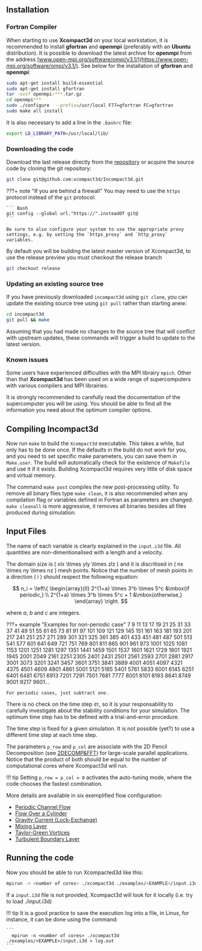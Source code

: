 ## Installation

### Fortran Compiler

When starting to use **Xcompact3d** on your local workstation, it is recommended to install **gfortran** and **openmpi** (preferably with an **Ubuntu** distribution). It is possible to download the latest archive for **openmpi** from the address [www.open-mpi.org/software/ompi/v3.1/](https://www.open-mpi.org/software/ompi/v3.1/). See below for the installation of **gfortran** and **openmpi**:
``` Bash
sudo apt-get install build-essential
sudo apt-get install gfortran
tar -xvzf openmpi-***.tar.gz
cd openmpi***
sudo ./configure  --prefix=/usr/local F77=gfortran FC=gfortran
sudo make all install
```
It is also necessary to add a line in the `.bashrc` file:
``` Bash
export LD_LIBRARY_PATH=/usr/local/lib/
```

### Downloading the code

Download the last release directly from the [repository](https://github.com/xcompact3d/Incompact3d/releases) or acquire the source code by cloning the git repository:

``` Bash
git clone git@github.com:xcompact3d/Incompact3d.git
```

???+ note "If you are behind a firewall"
    You may need to use the `https` protocol instead of the `git` protocol:

    ``` Bash
    git config --global url."https://".insteadOf git@
    ```

    Be sure to also configure your system to use the appropriate proxy settings, e.g. by setting the `https_proxy` and `http_proxy` variables.

By default you will be building the latest master version of Xcompact3d, to use the release preview you must checkout the release branch

``` Bash
git checkout release
```

### Updating an existing source tree

If you have previously downloaded `incompact3d` using `git clone`, you can update the existing source tree using `git pull` rather than starting anew:

``` Bash
cd incompact3d
git pull && make
```

Assuming that you had made no changes to the source tree that will conflict with upstream updates, these commands will trigger a build to update to the latest version.

### Known issues

Some users have experienced difficulties with the MPI librairy `mpich`.  Other than that **Xcompact3d** has been used on a wide range of supercomputers with various compilers and MPI librairies.

It is strongly recommended to carefully read the documentation of the supercomputer you will be using. You should be able to find all the information you need about the optimum compiler options.

## Compiling Incompact3d

Now run `make` to build the `Xcompact3d` executable.
This takes a while, but only has to be done once. If the defaults in the build do not work for you, and you need to set specific make parameters, you can save them in `Make.user`. The build will automatically check for the existence of `Makefile` and use it if it exists. Building Xcompact3d requires very little of disk space and virtual memory.

The command `make post` compiles the new post-processing utility. To remove all binary files type `make clean`, it is also recommended when any compilation flag or variables defined in Fortran as parameters are changed. `make cleanall` is more aggressive, it removes all binaries besides all files produced during simulation.

## Input Files

The name of each variable is clearly explained in the `input.i3d` file. All quantities are non-dimentionalised with a length and a velocity.

The domain size is \( xlx \times yly \times zlz \) and it is discritised in \( nx \times ny \times nz \) mesh points. Notice that the number of mesh points in a direction \( i \) should respect the following equation:

$$
n_i = \left\{ \begin{array}{ll} 2^{1+a} \times 3^b \times 5^c &\mbox{if periodic,} \\ 2^{1+a} \times 3^b \times 5^c + 1 &\mbox{otherwise,}
\end{array} \right.
$$

where $a$, $b$ and $c$ are integers.

???+ example "Examples for non-periodic case"
    7 9 11 13 17 19 21 25 31 33 37 41 49 51 55 61 65 73 81 91 97 101 109 121 129 145 151 161 163 181 193 201 217 241 251 257 271 289 301 321 325 361 385 401 433 451 481 487 501 513 541 577 601 641 649 721 751 769 801 811 865 901 961 973 1001 1025 1081 1153 1201 1251 1281 1297 1351 1441 1459 1501 1537 1601 1621 1729 1801 1921 1945 2001 2049 2161 2251 2305 2401 2431 2501 2561 2593 2701 2881 2917 3001 3073 3201 3241 3457 3601 3751 3841 3889 4001 4051 4097 4321 4375 4501 4609 4801 4861 5001 5121 5185 5401 5761 5833 6001 6145 6251 6401 6481 6751 6913 7201 7291 7501 7681 7777 8001 8101 8193 8641 8749 9001 9217 9601...

    For periodic cases, just subtract one.


There is no check on the time step `dt`, so it is your responsability to carefully investigate about the stability conditions for your simulation. The optimum time step has to be defined with a trial-and-error procedure.

The time step is fixed for a given simulation. It is not possible (yet?) to use a different time step at each time step.

The parameters `p_row` and `p_col` are associate with the 2D Pencil Decomposition (see [2DECOMP&FFT](http://www.2decomp.org/)) for large-scale parallel applications. Notice that the product of both should be equal to the number of computational cores where Xcompact3d will run.

!!! tip
    Setting `p_row = p_col = 0` activates the auto-tuning mode, where the code chooses the fastest combination.

More details are available in six exemplified flow configuration:

  * [Periodic Channel Flow](./Flow-Configurations/channel-flow.md)
  * [Flow Over a Cylinder](./Flow-Configurations/cylinder.md)
  * [Gravity Current (Lock-Exchange)](./Flow-Configurations/lock-exchange.md)
  * [Mixing Layer](./Flow-Configurations/mixing-layer.md)
  * [Taylor-Green Vortices](./Flow-Configurations/taylor-green-vortex.md)
  * [Turbulent Boundary Layer](./Flow-Configurations/turbulent-boundary-layer.md)

## Running the code

Now you should be able to run Xcompacted3d like this:

``` Bash
mpirun -n <number of cores> ./xcompact3d ./examples/<EXAMPLE>/input.i3d
```

If a `input.i3d` file is not provided, Xcompact3d will look for it locally (i.e. try to load ./input.i3d)

!!! tip
    It is a good practice to save the execution log into a file, in Linux, for instance, it can be done using the command:

    ```
      mpirun -n <number of cores> ./xcompact3d ./examples/<EXAMPLE>/input.i3d > log.out
    ```
